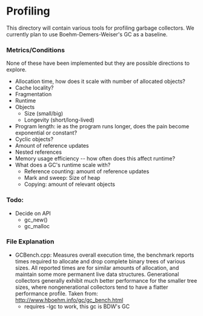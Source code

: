 # Profiling

This directory will contain various tools for profiling garbage collectors. We currently plan to use Boehm-Demers-Weiser's GC as a baseline.


### Metrics/Conditions
None of these have been implemented but they are possible directions to explore.
* Allocation time, how does it scale with number of allocated objects?
* Cache locality?
* Fragmentation
* Runtime
* Objects
  * Size (small/big)
  * Longevity (short/long-lived)
* Program length: ie as the program runs longer, does the pain become exponential or constant?
* Cyclic objects?
* Amount of reference updates
* Nested references
* Memory usage efficiency -- how often does this affect runtime?
* What does a GC's runtime scale with?
  * Reference counting: amount of reference updates
  * Mark and sweep: Size of heap
  * Copying: amount of relevant objects

### Todo:
* Decide on API
  * gc_new()
  * gc_malloc

### File Explanation
* GCBench.cpp: Measures overall execution time, the benchmark reports times required to allocate and drop complete binary trees of various sizes. All reported times are for similar amounts of allocation, and maintain some more permanent live data structures. Generational collectors generally exhibit much better performance for the smaller tree sizes, where nongenerational collectors tend to have a flatter performance profile. Taken from: http://www.hboehm.info/gc/gc_bench.html
  * requires -lgc to work, this gc is BDW's GC
